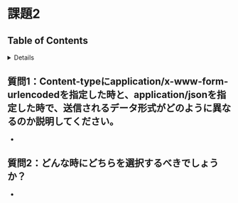 # 課題2

## Table of Contents
<!-- START doctoc generated TOC please keep comment here to allow auto update -->
<!-- DON'T EDIT THIS SECTION, INSTEAD RE-RUN doctoc TO UPDATE -->
<details>
<summary>Details</summary>

- [質問1：Content-typeにapplication/x-www-form-urlencodedを指定した時と、application/jsonを指定した時で、送信されるデータ形式がどのように異なるのか説明してください。](#%E8%B3%AA%E5%95%8F1content-type%E3%81%ABapplicationx-www-form-urlencoded%E3%82%92%E6%8C%87%E5%AE%9A%E3%81%97%E3%81%9F%E6%99%82%E3%81%A8applicationjson%E3%82%92%E6%8C%87%E5%AE%9A%E3%81%97%E3%81%9F%E6%99%82%E3%81%A7%E9%80%81%E4%BF%A1%E3%81%95%E3%82%8C%E3%82%8B%E3%83%87%E3%83%BC%E3%82%BF%E5%BD%A2%E5%BC%8F%E3%81%8C%E3%81%A9%E3%81%AE%E3%82%88%E3%81%86%E3%81%AB%E7%95%B0%E3%81%AA%E3%82%8B%E3%81%AE%E3%81%8B%E8%AA%AC%E6%98%8E%E3%81%97%E3%81%A6%E3%81%8F%E3%81%A0%E3%81%95%E3%81%84)
- [質問2：どんな時にどちらを選択するべきでしょうか？](#%E8%B3%AA%E5%95%8F2%E3%81%A9%E3%82%93%E3%81%AA%E6%99%82%E3%81%AB%E3%81%A9%E3%81%A1%E3%82%89%E3%82%92%E9%81%B8%E6%8A%9E%E3%81%99%E3%82%8B%E3%81%B9%E3%81%8D%E3%81%A7%E3%81%97%E3%82%87%E3%81%86%E3%81%8B)

</details>
<!-- END doctoc generated TOC please keep comment here to allow auto update -->

## 質問1：Content-typeにapplication/x-www-form-urlencodedを指定した時と、application/jsonを指定した時で、送信されるデータ形式がどのように異なるのか説明してください。

* 

## 質問2：どんな時にどちらを選択するべきでしょうか？

* 